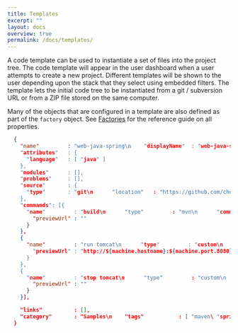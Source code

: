 ```yaml
---
title: Templates
excerpt: ""
layout: docs
overview: true
permalink: /docs/templates/
---
```

A code template can be used to instantiate a set of files into the project tree. The code template will appear in the user dashboard when a user attempts to create a new project. Different templates will be shown to the user depending upon the stack that they select using embedded filters. The template lets the initial code tree to be instantiated from a git / subversion URL or from a ZIP file stored on the same computer.

Many of the objects that are configured in a template are also defined as part of the `factory` object. See [Factories](doc:factories) for the reference guide on all properties.
```json  
  {
    "name"         : "web-java-spring\n    "displayName"  : "web-java-spring\n    "path": "/web-java-spring\n    "description"  : "A basic example using Spring servlets. The app returns values entered into a submit form.\n    "projectType"  : "maven\n    "mixins"       : [],
    "attributes"   : {
      "language"   : [ "java" ]
    },
    "modules"      : [],
    "problems"     : [],
    "source"       : {
      "type"       : "git\n      "location"   : "https://github.com/che-samples/web-java-spring.git\n      "parameters" : {}
    },
    "commands": [{
      "name"         : "build\n      "type"         : "mvn\n      "commandLine"  : "mvn -f ${current.project.path} clean install && cp ${current.project.path}/target/*.war $TOMCAT_HOME/webapps/ROOT.war\n      "attributes"   : {
        "previewUrl" : ""
      }
    },
    {
      "name"         : "run tomcat\n      "type"         : "custom\n      "commandLine"  : "$TOMCAT_HOME/bin/catalina.sh run\n      "attributes"   : {
        "previewUrl" : "http://${machine.hostname}:${machine.port.8080}"
      }
    },
    {
      "name"         : "stop tomcat\n      "type"         : "custom\n      "commandLine"  : "$TOMCAT_HOME/bin/catalina.sh run\n      "attributes"   : {
        "previewUrl" : ""
      }
    }],

    "links"          : [],
    "category"       : "Samples\n    "tags"           : [ "maven\ "spring\ "java" ]
  }
```
